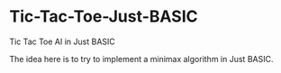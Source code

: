 # Tic-Tac-Toe-Just-BASIC
Tic Tac Toe AI in Just BASIC

The idea here is to try to implement a minimax algorithm in Just BASIC.
